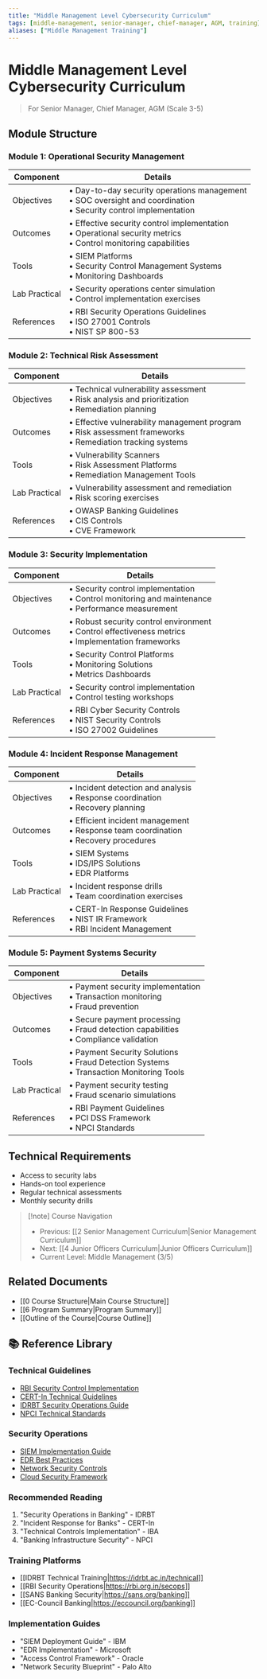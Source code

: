 ```yaml
---
title: "Middle Management Level Cybersecurity Curriculum"
tags: [middle-management, senior-manager, chief-manager, AGM, training]
aliases: ["Middle Management Training"]
---
```


# Middle Management Level Cybersecurity Curriculum
> For Senior Manager, Chief Manager, AGM (Scale 3-5)

## Module Structure

### Module 1: Operational Security Management
| Component | Details |
|-----------|---------|
| Objectives | • Day-to-day security operations management<br>• SOC oversight and coordination<br>• Security control implementation |
| Outcomes | • Effective security control implementation<br>• Operational security metrics<br>• Control monitoring capabilities |
| Tools | • SIEM Platforms<br>• Security Control Management Systems<br>• Monitoring Dashboards |
| Lab Practical | • Security operations center simulation<br>• Control implementation exercises |
| References | • RBI Security Operations Guidelines<br>• ISO 27001 Controls<br>• NIST SP 800-53 |

### Module 2: Technical Risk Assessment
| Component | Details |
|-----------|---------|
| Objectives | • Technical vulnerability assessment<br>• Risk analysis and prioritization<br>• Remediation planning |
| Outcomes | • Effective vulnerability management program<br>• Risk assessment frameworks<br>• Remediation tracking systems |
| Tools | • Vulnerability Scanners<br>• Risk Assessment Platforms<br>• Remediation Management Tools |
| Lab Practical | • Vulnerability assessment and remediation<br>• Risk scoring exercises |
| References | • OWASP Banking Guidelines<br>• CIS Controls<br>• CVE Framework |

### Module 3: Security Implementation
| Component | Details |
|-----------|---------|
| Objectives | • Security control implementation<br>• Control monitoring and maintenance<br>• Performance measurement |
| Outcomes | • Robust security control environment<br>• Control effectiveness metrics<br>• Implementation frameworks |
| Tools | • Security Control Platforms<br>• Monitoring Solutions<br>• Metrics Dashboards |
| Lab Practical | • Security control implementation<br>• Control testing workshops |
| References | • RBI Cyber Security Controls<br>• NIST Security Controls<br>• ISO 27002 Guidelines |

### Module 4: Incident Response Management
| Component | Details |
|-----------|---------|
| Objectives | • Incident detection and analysis<br>• Response coordination<br>• Recovery planning |
| Outcomes | • Efficient incident management<br>• Response team coordination<br>• Recovery procedures |
| Tools | • SIEM Systems<br>• IDS/IPS Solutions<br>• EDR Platforms |
| Lab Practical | • Incident response drills<br>• Team coordination exercises |
| References | • CERT-In Response Guidelines<br>• NIST IR Framework<br>• RBI Incident Management |

### Module 5: Payment Systems Security
| Component | Details |
|-----------|---------|
| Objectives | • Payment security implementation<br>• Transaction monitoring<br>• Fraud prevention |
| Outcomes | • Secure payment processing<br>• Fraud detection capabilities<br>• Compliance validation |
| Tools | • Payment Security Solutions<br>• Fraud Detection Systems<br>• Transaction Monitoring Tools |
| Lab Practical | • Payment security testing<br>• Fraud scenario simulations |
| References | • RBI Payment Guidelines<br>• PCI DSS Framework<br>• NPCI Standards |

## Technical Requirements
- Access to security labs
- Hands-on tool experience
- Regular technical assessments
- Monthly security drills

> [!note] Course Navigation
> - Previous: [[2 Senior Management Curriculum|Senior Management Curriculum]]
> - Next: [[4 Junior Officers Curriculum|Junior Officers Curriculum]]
> - Current Level: Middle Management (3/5)

## Related Documents
- [[0 Course Structure|Main Course Structure]]
- [[6 Program Summary|Program Summary]]
- [[Outline of the Course|Course Outline]]

## 📚 Reference Library

### Technical Guidelines
- [RBI Security Control Implementation](https://rbi.org.in/controls)
- [CERT-In Technical Guidelines](https://cert-in.org.in/technical)
- [IDRBT Security Operations Guide](https://idrbt.ac.in/secops)
- [NPCI Technical Standards](https://npci.org.in/technical)

### Security Operations
- [SIEM Implementation Guide](https://www.splunk.com/banking)
- [EDR Best Practices](https://www.crowdstrike.com/banking)
- [Network Security Controls](https://www.cisco.com/banking)
- [Cloud Security Framework](https://aws.amazon.com/banking)

### Recommended Reading
1. "Security Operations in Banking" - IDRBT
2. "Incident Response for Banks" - CERT-In
3. "Technical Controls Implementation" - IBA
4. "Banking Infrastructure Security" - NPCI

### Training Platforms
- [[IDRBT Technical Training|https://idrbt.ac.in/technical]]
- [[RBI Security Operations|https://rbi.org.in/secops]]
- [[SANS Banking Security|https://sans.org/banking]]
- [[EC-Council Banking|https://eccouncil.org/banking]]

### Implementation Guides
- "SIEM Deployment Guide" - IBM
- "EDR Implementation" - Microsoft
- "Access Control Framework" - Oracle
- "Network Security Blueprint" - Palo Alto 